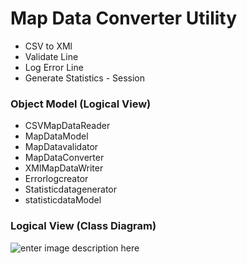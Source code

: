 # Map Data Converter Utility

- CSV to XMl
- Validate Line
- Log Error Line
- Generate Statistics - Session

### Object Model (Logical View)

- CSVMapDataReader
- MapDataModel
- MapDatavalidator
- MapDataConverter
- XMlMapDataWriter
- Errorlogcreator
- Statisticdatagenerator
- statisticdataModel

### Logical View (Class Diagram)

![enter image description here](https://github.com/venu-shastri/ooad-uml-knowledge/blob/master/images/Case-study-2-class-diagram.PNG)




<!--stackedit_data:
eyJoaXN0b3J5IjpbLTc3MzUwMTIwNywtMTM4NTgwNjI2MiwtMT
A3Njg2Mjg2NiwxNDU0MjE3ODQ0XX0=
-->